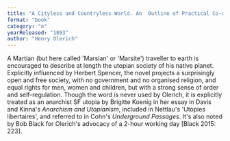 ```yaml
---
title: "A Cityless and Countryless World. An  Outline of Practical Co-operative Individualism"
format: "book"
category: "o"
yearReleased: "1893"
author: "Henry Olerich"
---
```

A Martian (but here called 'Marsian' or 'Marsite')  traveller to earth is encouraged to describe at length the utopian society of  his native planet. Explicitly influenced by Herbert Spencer, the novel projects  a surprisingly open and free society, with no government and no organised  religion, and equal rights for men, women and children, but with a strong sense  of order and self-regulation. Though the word is never used by Olerich, it is  explicitly treated as an anarchist SF utopia by Brigitte Koenig in her essay in  Davis and Kinna's _Anarchism and Utopianism_, included in Nettlau's 'Utopies  libertaires', and referred to in Cohn's _Underground Passages_. It's also noted by Bob Black for Olerich's advocacy of  a 2-hour working day [Black 2015: 223].
   
